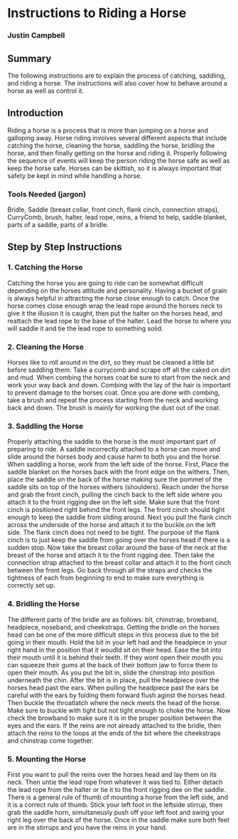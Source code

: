 # **Instructions to Riding a Horse**

### Justin Campbell

## Summary

The following instructions are to explain the process of catching, saddling, and riding a horse. The instructions will also cover how to behave around a horse as well as control it. 

## Introduction

Riding a horse is a process that is more than jumping on a horse and galloping away. Horse riding involves several different aspects that include catching the horse, cleaning the horse, saddling the horse, bridling the horse, and then finally getting on the horse and riding it. Properly following the sequence of events will keep the person riding the horse safe as well as keep the horse safe. Horses can be skittish, so it is always important that safety be kept in mind while handling a horse. 
### Tools Needed (jargon)
Bridle, Saddle (breast collar, front cinch, flank cinch, connection straps), CurryComb, brush, halter, lead rope, reins, a friend to help, saddle blanket, parts of a saddle, parts of a bridle.

## Step by Step Instructions
### 1. Catching the Horse
Catching the horse you are going to ride can be somewhat difficult depending on the horses attitude and personality. Having a bucket of grain is always helpful in attracting the horse close enough to catch. Once the horse comes close enough wrap the lead rope around the horses neck to give it the illusion it is caught, then put the halter on the horses head, and reattach the lead rope to the base of the halter. Lead the horse to where you will saddle it and tie the lead rope to something solid.
### 2. Cleaning the Horse
Horses like to roll around in the dirt, so they must be cleaned a little bit before saddling them. Take a currycomb and scrape off all the caked on dirt and mud. When combing the horses coat be sure to start from the neck and work your way back and down. Combing with the lay of the hair is important to prevent damage to the horses coat. Once you are done with combing, take a brush and repeat the process starting from the neck and working back and down. The brush is mainly for working the dust out of the coat.
### 3. Saddling the Horse
Properly attaching the saddle to the horse is the most important part of preparing to ride. A saddle incorrectly attached to a horse can move and slide around the horses body and cause harm to both you and the horse. When saddling a horse, work from the left side of the horse. First, Place the saddle blanket on the horses back with the front edge on the withers. Then, place the saddle on the back of the horse making sure the pommel of the saddle sits on top of the horses withers (shoulders). Reach under the horse and grab the front cinch, pulling the cinch back to the left side where you attach it to the front rigging dee on the left side. Make sure that the front cinch is positioned right behind the front legs. The front cinch should tight enough to keep the saddle from sliding around. Next you pull the flank cinch across the underside of the horse and attach it to the buckle on the left side. The flank cinch does not need to be tight. The purpose of the flank cinch is to just keep the saddle from going over the horses head if there is a sudden stop. Now take the breast collar around the base of the neck at the breast of the horse and attach it to the front rigging dee. Then take the connection strap attached to the breast collar and attach it to the front cinch between the front legs. Go back through all the straps and checks the tightness of each from beginning to end to make sure everything is correctly set up.
### 4. Bridling the Horse
The different parts of the bridle are as follows: bit, chinstrap, browband, headpiece, noseband, and cheekstraps. Getting the bridle on the horses head can be one of the more difficult steps in this process due to the bit going in their mouth. Hold the bit in your left had and the headpiece in your right hand in the position that it woudld sit on their head. Ease the bit into their mouth until it is behind their teeth. If they wont open their mouth you can squeeze their gums at the back of their bottom jaw to force them to open their mouth. As you put the bit in, slide the chinstrap into position underneath the chin. After the bit is in place, pull the headpiece over the horses head past the ears. When pulling the headpiece past the ears be careful with the ears by folding them forward flush aginst the horses head. Then buckle the throatlatch where the neck meets the head of the horse. Make sure to buckle with tight but not tight enough to choke the horse. Now check the browband to make sure it is in the proper position between the eyes and the ears. If the reins are not already attached to the bridle, then attach the reins to the loops at the ends of the bit where the cheekstraps and chinstrap come together.
### 5. Mounting the Horse
First you want to pull the reins over the horses head and lay them on its neck. Then untie the lead rope from whatever it was tied to. Either detach the lead rope from the halter or tie it to the front rigging dee on the saddle. There is a general rule of thumb of mounting a horse from the left side, and it is a correct rule of thumb. Stick your left foot in the leftside stirrup, then grab the saddle horn, simultaneusly push off your left foot and swing your right leg over the back of the horse. Once in the saddle make sure both feet are in the stirrups and you have the reins in your hand.
